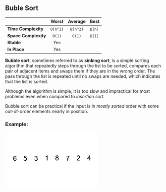 ## Buble Sort

|  | Worst | Average | Best |
|:--|:-:|:-:|---|
| __Time Complexity__ | `O(n^2)` | `θ(n^2)` | `Ω(n)` |
| __Space Complexity__ | `O(1)` | `θ(1)` | `Ω(1)` |
| __Stable__ | Yes |
| __In Place__ | Yes |

__Bubble sort__, sometimes referred to as __sinking sort__, is a simple sorting algorithm that repeatedly steps through the list to be sorted, compares each pair of adjacent items and swaps them if they are in the wrong order. The pass through the list is repeated until no swaps are needed, which indicates that the list is sorted.

Although the algorithm is simple, it is too slow and impractical for most problems even when compared to _insertion sort_.

Bubble sort can be practical if the input is in _mostly sorted_ order with some out-of-order elements nearly in position.

### Example:

![Bubble sort](./images/bubble-sort.gif)
